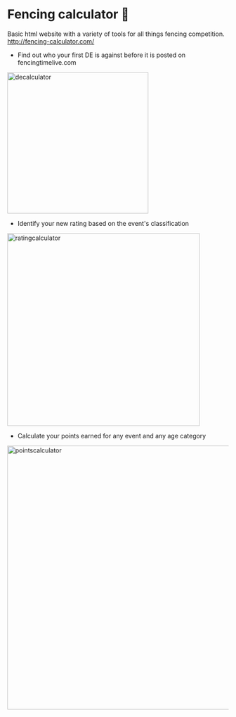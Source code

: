 # Fencing calculator 🤺
Basic html website with a variety of tools for all things fencing competition.
http://fencing-calculator.com/


* Find out who your first DE is against before it is posted on fencingtimelive.com
<img width="321" alt="decalculator" src="https://user-images.githubusercontent.com/86496017/179430716-d36831ad-40d3-4413-8fab-04712b33e7d1.PNG">

* Identify your new rating based on the event's classification
<img width="438" alt="ratingcalculator" src="https://user-images.githubusercontent.com/86496017/179430779-970e5390-68d6-42d1-9043-7651b5b0463a.PNG">

* Calculate your points earned for any event and any age category
<img width="600" alt="pointscalculator" src="https://user-images.githubusercontent.com/86496017/179430849-ef7ffbc8-3757-4028-8694-d962c5869556.PNG">
